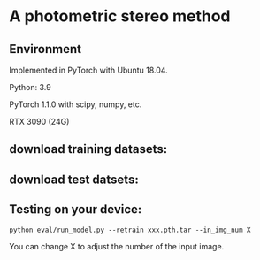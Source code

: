 # A photometric stereo method


## Environment

Implemented in PyTorch with Ubuntu 18.04.

Python: 3.9 

PyTorch 1.1.0 with scipy, numpy, etc.

RTX 3090 (24G)

## download training datasets:

## download test datsets:



## Testing on your device:
```shell
python eval/run_model.py --retrain xxx.pth.tar --in_img_num X 
```
You can change X to adjust the number of the input image. 




